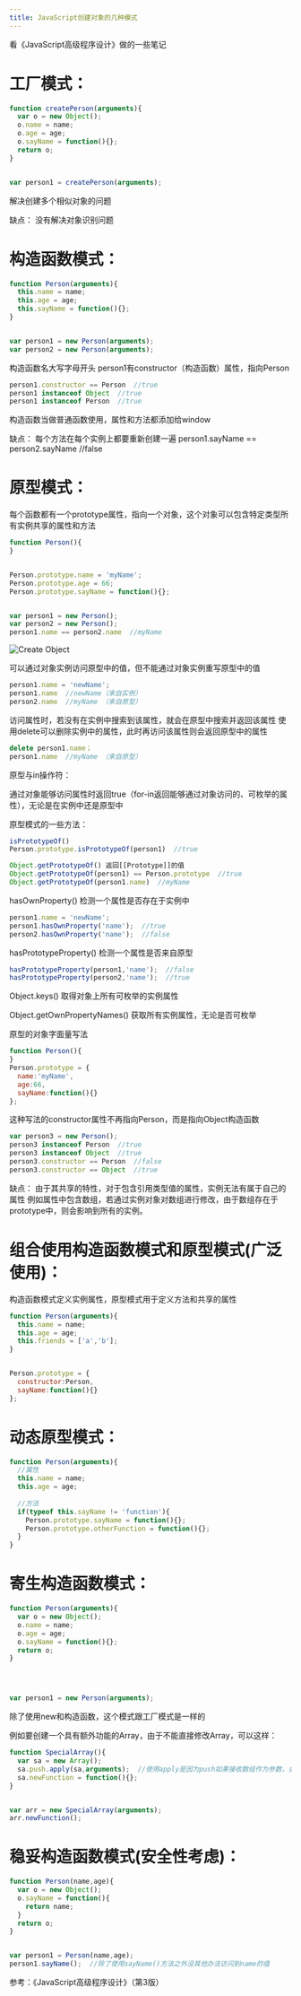 ```yaml
---
title: JavaScript创建对象的几种模式
---
```


看《JavaScript高级程序设计》做的一些笔记

# 工厂模式：

```javascript
function createPerson(arguments){
  var o = new Object();
  o.name = name;
  o.age = age;
  o.sayName = function(){};
  return o;
}


var person1 = createPerson(arguments);
```

解决创建多个相似对象的问题


缺点：
没有解决对象识别问题



# 构造函数模式：

```javascript
function Person(arguments){
  this.name = name;
  this.age = age;
  this.sayName = function(){};
}


var person1 = new Person(arguments);
var person2 = new Person(arguments);
```

构造函数名大写字母开头
person1有constructor（构造函数）属性，指向Person
```javascript
person1.constructor == Person  //true
person1 instanceof Object  //true
person1 instanceof Person  //true
```
构造函数当做普通函数使用，属性和方法都添加给window


缺点：
每个方法在每个实例上都要重新创建一遍
person1.sayName == person2.sayName  //false



# 原型模式：

每个函数都有一个prototype属性，指向一个对象，这个对象可以包含特定类型所有实例共享的属性和方法

```javascript
function Person(){
}


Person.prototype.name = 'myName';
Person.prototype.age = 66;
Person.prototype.sayName = function(){};


var person1 = new Person();
var person2 = new Person();
person1.name == person2.name  //myName
```

![Create Object](http://img.blog.csdn.net/20160714155314757?watermark/2/text/aHR0cDovL2Jsb2cuY3Nkbi5uZXQv/font/5a6L5L2T/fontsize/400/fill/I0JBQkFCMA==/dissolve/70/gravity/Center)


可以通过对象实例访问原型中的值，但不能通过对象实例重写原型中的值
```javascript
person1.name = 'newName';
person1.name  //newName（来自实例）
person2.name  //myName （来自原型）
```
访问属性时，若没有在实例中搜索到该属性，就会在原型中搜索并返回该属性
使用delete可以删除实例中的属性，此时再访问该属性则会返回原型中的属性
```javascript
delete person1.name；
person1.name  //myName （来自原型）
```


原型与in操作符：

通过对象能够访问属性时返回true（for-in返回能够通过对象访问的、可枚举的属性），无论是在实例中还是原型中


原型模式的一些方法：

```javascript
isPrototypeOf()
Person.prototype.isPrototypeOf(person1)  //true

Object.getPrototypeOf() 返回[[Prototype]]的值
Object.getPrototypeOf(person1) == Person.prototype  //true
Object.getPrototypeOf(person1.name)  //myName
```

hasOwnProperty() 检测一个属性是否存在于实例中
```javascript
person1.name = 'newName';
person1.hasOwnProperty('name');  //true
person2.hasOwnProperty('name');  //false
```

hasPrototypeProperty() 检测一个属性是否来自原型
```javascript
hasPrototypeProperty(person1,'name');  //false
hasPrototypeProperty(person2,'name');  //true
```

Object.keys() 取得对象上所有可枚举的实例属性

Object.getOwnPropertyNames() 获取所有实例属性，无论是否可枚举


原型的对象字面量写法

```javascript
function Person(){
}
Person.prototype = {
  name:'myName',
  age:66,
  sayName:function(){}
};
```


这种写法的constructor属性不再指向Person，而是指向Object构造函数
```javascript
var person3 = new Person();
person3 instanceof Person  //true
person3 instanceof Object  //true
person3.constructor == Person  //false
person3.constructor == Object  //true
```


缺点：
由于其共享的特性，对于包含引用类型值的属性，实例无法有属于自己的属性
例如属性中包含数组，若通过实例对象对数组进行修改，由于数组存在于prototype中，则会影响到所有的实例。



# 组合使用构造函数模式和原型模式(广泛使用)：

构造函数模式定义实例属性，原型模式用于定义方法和共享的属性

```javascript
function Person(arguments){
  this.name = name;
  this.age = age;
  this.friends = ['a','b'];
}


Person.prototype = {
  constructor:Person,
  sayName:function(){}
};
```





# 动态原型模式：

```javascript
function Person(arguments){
  //属性
  this.name = name;
  this.age = age;
  
  //方法
  if(typeof this.sayName != 'function'){
    Person.prototype.sayName = function(){};
    Person.prototype.otherFunction = function(){};
  }
}
```





# 寄生构造函数模式：

```javascript
function Person(arguments){
  var o = new Object();
  o.name = name;
  o.age = age;
  o.sayName = function(){};
  return o;
}




var person1 = new Person(arguments);
```
除了使用new和构造函数，这个模式跟工厂模式是一样的


例如要创建一个具有额外功能的Array，由于不能直接修改Array，可以这样：

```javascript
function SpecialArray(){
  var sa = new Array();
  sa.push.apply(sa,arguments);  //使用apply是因为push如果接收数组作为参数，会将整个数组当做一个元素push
  sa.newFunction = function(){};
}


var arr = new SpecialArray(arguments);
arr.newFunction();
```





# 稳妥构造函数模式(安全性考虑)：

```javascript
function Person(name,age){
  var o = new Object();
  o.sayName = function(){
    return name;
  }
  return o;
}


var person1 = Person(name,age);
person1.sayName();  //除了使用sayName()方法之外没其他办法访问到name的值
```



参考：《JavaScript高级程序设计》（第3版）
